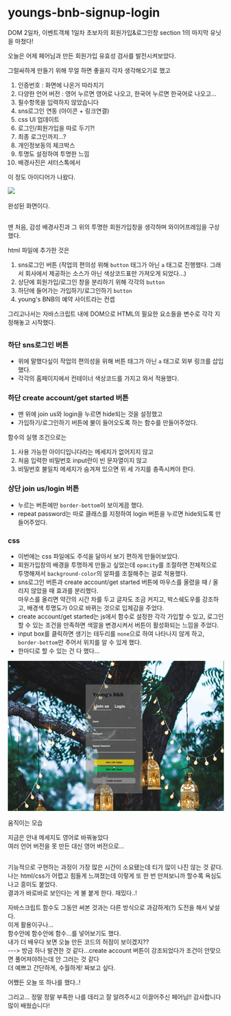# youngs-bnb-signup-login
DOM 2일차, 이벤트객체 1일차 초보자의 회원가입&amp;로그인창
section 1의 마지막 유닛을 마쳤다!   


오늘은 어제 페어님과 만든 회원가입 유효성 검사를 발전시켜보았다.  

그럴싸하게 만들기 위해 무얼 하면 좋을지 각자 생각해오기로 했고  
1. 인증번호 : 화면에 나온거 따라치기  
2. 다양한 언어 버전 : 영어 누르면 영어로 나오고, 한국어 누르면 한국어로 나오고...
3. 필수항목을 입력하지 않았습니다
4. sns로그인 연동 (아이콘 + 링크연결)
5. css UI 업데이트
6. 로그인/회원가입을 따로 두기?!
7. 최종 로그인까지...?
8. 개인정보동의 체크박스
9. 투명도 설정하여 투명한 느낌
10. 배경사진은 셔터스톡에서

이 정도 아이디어가 나왔다.

<img src='https://github.com/y0ungg/youngs-bnb-signup-login/blob/f5d245412e8546fe9827f01cce89f2c7f7390b05/img/html.png'>


완성된 화면이다.

##
맨 처음, 감성 배경사진과 그 위의 투명한 회원가입창을 생각하며 와이어프레임을 구상했다.

html 파일에 추가한 것은
1. sns로그인 버튼 (작업의 편의성 위해 `button` 태그가 아닌 `a` 태그로 진행했다. 그래서 회사에서 제공하는 소스가 아닌 색상코드표만 가져오게 되었다...)
2. 상단에 회원가입/로그인 창을 분리하기 위해 각각의 `button`
3. 하단에 들어가는 가입하기/로그인하기 `button`
4. young's BNB의 예약 사이트라는 컨셉

그리고나서는 자바스크립트 내에 DOM으로 HTML의 필요한 요소들을 변수로 각각 지정해놓고 시작했다.

##

### 하단 sns로그인 버튼
- 위에 말했다싶이 작업의 편의성을 위해 버튼 태그가 아닌 `a` 태그로 외부 링크를 삽입했다.
- 각각의 홈페이지에서 컨테이너 색상코드를 가지고 와서 적용했다.

### 하단 create account/get started 버튼
- 맨 위에 join us와 login을 누르면 hide되는 것을 설정했고
- 가입하기/로그인하기 버튼에 불이 들어오도록 하는 함수를 만들어주었다.

함수의 실행 조건으로는
1. 사용 가능한 아이디입니다라는 메세지가 없어지지 않고
2. 처음 입력한 비밀번호 input란이 빈 문자열이지 않고
3. 비밀번호 불일치 메세지가 숨겨져 있으면
위 세 가지를 충족시켜야 한다.

### 상단 join us/login 버튼
- 누르는 버튼에만 `border-bottom`이 보이게끔 했다.
- repeat password는 따로 클래스를 지정하여 login 버튼을 누르면 hide되도록 만들어주었다.

### css
- 이번에는 css 파일에도 주석을 달아서 보기 편하게 만들어보았다.
- 회원가입창의 배경을 투명하게 만들고 싶었는데 `opacity`를 조절하면 전체적으로 투명해져서 `background-color`의 알파를 조절해주는 걸로 적용했다.
- sns로그인 버튼과 create account/get started 버튼에 마우스를 올렸을 때 / 올리지 않았을 때 효과를 분리했다.  
마우스를 올리면 약간의 시간 차를 두고 글자도 조금 커지고, 박스쉐도우를 강조하고, 배경색 투명도가 0으로 바뀌는 것으로 입체감을 주었다.  
- create account/get started는 js에서 함수로 설정한 각각 가입할 수 있고, 로그인할 수 있는 조건을 만족하면 색깔을 변경시켜서 버튼이 활성화되는 느낌을 주었다.
- input box를 클릭하면 생기는 테두리를 `none`으로 하여 나타나지 않게 하고, `border-bottom`만 주어서 위치를 알 수 있게 했다.
- 한마디로 할 수 있는 건 다 했다...

<img src='https://github.com/y0ungg/youngs-bnb-signup-login/blob/f5d245412e8546fe9827f01cce89f2c7f7390b05/img/html.gif'>

움직이는 모습  

지금은 안내 메세지도 영어로 바꿔놓았다  
여러 언어 버전을 못 만든 대신 영어 버전으로...

## 
기능적으로 구현하는 과정이 가장 많은 시간이 소요됐는데 티가 많이 나진 않는 것 같다.  
나는 html/css가 어렵고 힘들게 느껴졌는데 이렇게 또 한 번 만져보니까 할수록 욕심도 나고 흥미도 붙었다.  
결과가 바로바로 보인다는 게 불 붙게 한다. 재밌다..!  
  
자바스크립트 함수도 그동안 써본 것과는 다른 방식으로 과감하게(?) 도전을 해서 낯설다.  
이게 활용이구나...  
함수안에 함수안에 함수...를 넣어보기도 했다.  
내가 더 배우다 보면 오늘 만든 코드의 허점이 보이겠지??    
---> 방금 하나 발견한 것 같다...create account 버튼이 강조되었다가 조건이 안맞으면 풀어져야하는데 안 그러는 것 같다  
더 예쁘고 간단하게, 수월하게! 짜보고 싶다.  

어쨌든 오늘 또 하나를 했다..!

그리고...
정말 정말 부족한 나를 데리고 잘 알려주시고 이끌어주신 페어님!!
감사합니다 많이 배웠습니다!
